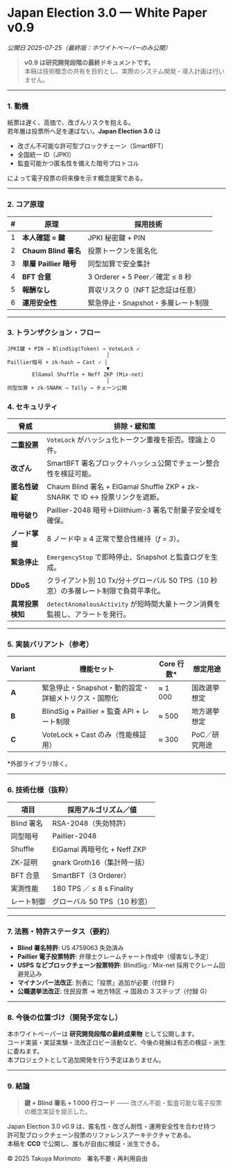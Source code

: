 # Japan Election 3.0 — White Paper v0.9  
*公開日 2025-07-25（最終版：ホワイトペーパーのみ公開）*

> **v0.9 は研究開発段階の最終ドキュメントです。**  
> 本稿は技術概念の共有を目的とし、実際のシステム開発・導入計画は行いません。

---

### 1. 動機
紙票は遅く、高価で、改ざんリスクを抱える。  
若年層は投票所へ足を運ばない。**Japan Election 3.0** は

- 改ざん不可能な許可型ブロックチェーン（SmartBFT）
- 全国統一 ID（JPKI）
- 監査可能かつ匿名性を備えた暗号プロトコル

によって電子投票の将来像を示す概念提案である。

---

### 2. コア原理

| # | 原理 | 採用技術 |
|---|------|---------|
| 1 | **本人確認 = 鍵** | JPKI 秘密鍵 + PIN |
| 2 | **Chaum Blind 署名** | 投票トークンを匿名化 |
| 3 | **単層 Paillier 暗号** | 同型加算で安全集計 |
| 4 | **BFT 合意** | 3 Orderer + 5 Peer／確定 ≤ 8 秒 |
| 5 | **報酬なし** | 買収リスク 0（NFT 記念証は任意） |
| 6 | **運用安全性** | 緊急停止・Snapshot・多層レート制限 |

---

### 3. トランザクション・フロー
```text
JPKI鍵 + PIN → BlindSig(Token) → VoteLock ✓
                                │
Paillier暗号 + zk-hash → Cast ✓ │
                                ▼
        ElGamal Shuffle + Neff ZKP (Mix-net)
                                │
同型加算 + zk-SNARK → Tally → チェーン公開
```

### 4. セキュリティ

| 脅威            | 排除・緩和策                                                                                  |
|-----------------|---------------------------------------------------------------------------------------------|
| **二重投票**    | `VoteLock` がハッシュ化トークン重複を拒否。理論上 0 件。                                       |
| **改ざん**      | SmartBFT 署名ブロック＋ハッシュ公開でチェーン整合性を検証可能。                                |
| **匿名性破綻**  | Chaum Blind 署名 + ElGamal Shuffle ZKP + zk-SNARK で ID ↔ 投票リンクを遮断。                  |
| **暗号破り**    | Paillier-2048 暗号＋Dilithium-3 署名で耐量子安全域を確保。                                    |
| **ノード掌握**  | 8 ノード中 ≥ 4 正常で整合性維持（*f = 3*）。                                                   |
| **緊急停止**    | `EmergencyStop` で即時停止、Snapshot と監査ログを生成。                                        |
| **DDoS**        | クライアント別 10 Tx/分＋グローバル 50 TPS（10 秒窓）の多層レート制限で負荷平準化。            |
| **異常投票検知**| `detectAnomalousActivity` が短時間大量トークン消費を監視し、アラートを発行。                  |

---

### 5. 実装バリアント（参考）

| Variant | 機能セット                                             | Core 行数* | 想定用途          |
|---------|--------------------------------------------------------|-----------|-------------------|
| **A**   | 緊急停止・Snapshot・動的設定・詳細メトリクス・国際化     | ≈ 1 000    | 国政選挙想定      |
| **B**   | BlindSig + Paillier + 監査 API + レート制限             | ≈ 500      | 地方選挙想定      |
| **C**   | VoteLock + Cast のみ（性能検証用）                      | ≈ 300      | PoC／研究用途     |

\*外部ライブラリ除く。

---

### 6. 技術仕様（抜粋）

| 項目           | 採用アルゴリズム／値            |
|----------------|---------------------------------|
| Blind 署名     | RSA-2048（失効特許）            |
| 同型暗号       | Paillier-2048                   |
| Shuffle        | ElGamal 再暗号化 + Neff ZKP    |
| ZK-証明        | gnark Groth16（集計時一括）     |
| BFT 合意       | SmartBFT（3 Orderer）          |
| 実測性能       | 180 TPS ／ ≤ 8 s Finality       |
| レート制御     | グローバル 50 TPS（10 秒窓）    |

---

### 7. 法務・特許ステータス（要約）

- **Blind 署名特許**: US 4759063 失効済み  
- **Paillier 電子投票特許**: 弁理士クレームチャート作成中（侵害なし予定）  
- **USPS などブロックチェーン投票特許**: BlindSig／Mix-net 採用でクレーム回避見込み  
- **マイナンバー法改正**: 別表に「投票」追加が必要（付録 F）  
- **公職選挙法改正**: 住民投票 → 地方特区 → 国政の 3 ステップ（付録 G）

---

### 8. 今後の位置づけ（開発予定なし）

本ホワイトペーパーは **研究開発段階の最終成果物** として公開します。  
コード実装・実証実験・法改正ロビー活動など、今後の発展は有志の検証・派生に委ねます。  
本プロジェクトとして追加開発を行う予定はありません。

---

### 9. 結論
> **鍵 + Blind 署名 + 1 000 行コード** —— 改ざん不能・監査可能な電子投票の概念実証を提示した。

Japan Election 3.0 v0.9 は、匿名性・改ざん耐性・運用安全性を合わせ持つ  
許可型ブロックチェーン投票のリファレンスアーキテクチャである。  
本稿を **CC0** で公開し、誰もが自由に検証・派生できる。

© 2025 Takuya Morimoto 署名不要・再利用自由